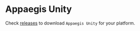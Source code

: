 # Appaegis Unity

Check [releases](https://github.com/appaegis/unity-tray-release/releases) to download `Appaegis Unity` for your platform.
